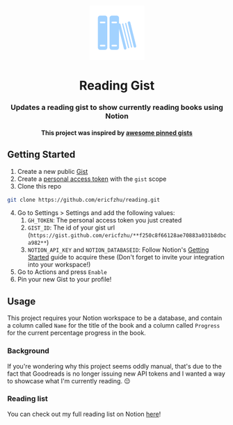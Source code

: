 <p align="center">
    <img src="assets/logo.png" alt="icon" width="125px" />
</p>
<h1 align="center">
    Reading Gist
</h1>

<h3 align="center">Updates a reading gist to show currently reading books using Notion</h3>

<h4 align="center">
    This project was inspired by <a href="https://github.com/matchai/awesome-pinned-gists">awesome pinned gists</a>
</h4>

## Getting Started

1. Create a new public [Gist](https://gist.github.com/)
2. Create a [personal access token](https://github.com/settings/tokens/new) with the `gist` scope
3. Clone this repo

```bash
git clone https://github.com/ericfzhu/reading.git
```

4. Go to Settings > Settings and add the following values:
   1. `GH_TOKEN`: The personal access token you just created
   2. `GIST_ID`: The id of your gist url (`https://gist.github.com/ericfzhu/**f250c8f66128ae70883a031b8dbca982**`)
   3. `NOTION_API_KEY` and `NOTION_DATABASEID`: Follow Notion's [Getting Started](https://developers.notion.com/docs/getting-started) guide to acquire these (Don't forget to invite your integration into your workspace!)
5. Go to Actions and press `Enable`
6. Pin your new Gist to your profile!

## Usage

This project requires your Notion workspace to be a database, and contain a column called `Name` for the title of the book and a column called `Progress` for the current percentage progress in the book.

### Background

If you're wondering why this project seems oddly manual, that's due to the fact that Goodreads is no longer issuing new API tokens and I wanted a way to showcase what I'm currently reading. 😔

### Reading list

You can check out my full reading list on Notion [here](https://ericfzhu.notion.site/12896e3b2c4141ca83ed2993432f9750?v=b37d0e3251974a59ae40bb7b84d2cc71)!
